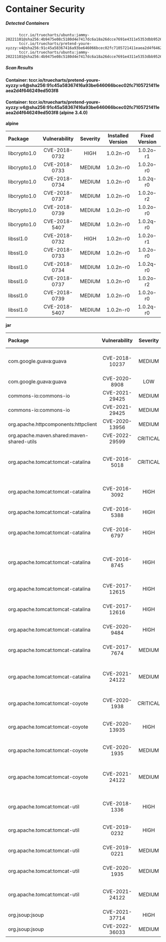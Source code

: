 # Container Security

##### Detected Containers

          tccr.io/truecharts/ubuntu:jammy-20221101@sha256:4b9475e08c5180d4e7417dc6a18a26dcce7691e4311e5353dbb952645c5ff43f
          tccr.io/truecharts/pretend-youre-xyzzy:v4@sha256:91c45a58367416a93be646066bcec02fc7105721411eaea2d4f646249ed503f8
          tccr.io/truecharts/ubuntu:jammy-20221101@sha256:4b9475e08c5180d4e7417dc6a18a26dcce7691e4311e5353dbb952645c5ff43f

##### Scan Results

**Container: tccr.io/truecharts/pretend-youre-xyzzy:v4@sha256:91c45a58367416a93be646066bcec02fc7105721411eaea2d4f646249ed503f8**

#### Container: tccr.io/truecharts/pretend-youre-xyzzy:v4@sha256:91c45a58367416a93be646066bcec02fc7105721411eaea2d4f646249ed503f8 (alpine 3.4.0)
    

**alpine**

      
| Package         |    Vulnerability   |   Severity  |  Installed Version | Fixed Version |
|:----------------|:------------------:|:-----------:|:------------------:|:-------------:|
| libcrypto1.0         |    CVE-2018-0732   |   HIGH  |  1.0.2n-r0 | 1.0.2o-r1 |
| libcrypto1.0         |    CVE-2018-0733   |   MEDIUM  |  1.0.2n-r0 | 1.0.2o-r0 |
| libcrypto1.0         |    CVE-2018-0734   |   MEDIUM  |  1.0.2n-r0 | 1.0.2q-r0 |
| libcrypto1.0         |    CVE-2018-0737   |   MEDIUM  |  1.0.2n-r0 | 1.0.2o-r2 |
| libcrypto1.0         |    CVE-2018-0739   |   MEDIUM  |  1.0.2n-r0 | 1.0.2o-r0 |
| libcrypto1.0         |    CVE-2018-5407   |   MEDIUM  |  1.0.2n-r0 | 1.0.2q-r0 |
| libssl1.0         |    CVE-2018-0732   |   HIGH  |  1.0.2n-r0 | 1.0.2o-r1 |
| libssl1.0         |    CVE-2018-0733   |   MEDIUM  |  1.0.2n-r0 | 1.0.2o-r0 |
| libssl1.0         |    CVE-2018-0734   |   MEDIUM  |  1.0.2n-r0 | 1.0.2q-r0 |
| libssl1.0         |    CVE-2018-0737   |   MEDIUM  |  1.0.2n-r0 | 1.0.2o-r2 |
| libssl1.0         |    CVE-2018-0739   |   MEDIUM  |  1.0.2n-r0 | 1.0.2o-r0 |
| libssl1.0         |    CVE-2018-5407   |   MEDIUM  |  1.0.2n-r0 | 1.0.2q-r0 |

**jar**

      
| Package         |    Vulnerability   |   Severity  |  Installed Version | Fixed Version |
|:----------------|:------------------:|:-----------:|:------------------:|:-------------:|
| com.google.guava:guava         |    CVE-2018-10237   |   MEDIUM  |  20.0 | 24.1.1-jre, 24.1.1-android |
| com.google.guava:guava         |    CVE-2020-8908   |   LOW  |  20.0 | 30.0 |
| commons-io:commons-io         |    CVE-2021-29425   |   MEDIUM  |  2.5 | 2.7 |
| commons-io:commons-io         |    CVE-2021-29425   |   MEDIUM  |  2.6 | 2.7 |
| org.apache.httpcomponents:httpclient         |    CVE-2020-13956   |   MEDIUM  |  4.5.5 | 4.5.13 |
| org.apache.maven.shared:maven-shared-utils         |    CVE-2022-29599   |   CRITICAL  |  3.2.1 | 3.3.3 |
| org.apache.tomcat:tomcat-catalina         |    CVE-2016-5018   |   CRITICAL  |  7.0.69 | 8.5.5, 9.0.0.M10, 7.0.72, 8.0.37, 6.0.47 |
| org.apache.tomcat:tomcat-catalina         |    CVE-2016-3092   |   HIGH  |  7.0.69 | 7.0.70, 8.0.36, 8.5.3, 9.0.0.M8 |
| org.apache.tomcat:tomcat-catalina         |    CVE-2016-5388   |   HIGH  |  7.0.69 | 7.0.72, 8.5.5 |
| org.apache.tomcat:tomcat-catalina         |    CVE-2016-6797   |   HIGH  |  7.0.69 | 8.5.5, 9.0.0.M10, 7.0.72, 8.0.37 |
| org.apache.tomcat:tomcat-catalina         |    CVE-2016-8745   |   HIGH  |  7.0.69 | 8.5.9, 9.0.0.M14, 7.0.75, 8.0.41, 6.0.50 |
| org.apache.tomcat:tomcat-catalina         |    CVE-2017-12615   |   HIGH  |  7.0.69 | 7.0.52, 7.0.78, 7.0.81 |
| org.apache.tomcat:tomcat-catalina         |    CVE-2017-12616   |   HIGH  |  7.0.69 | 7.0.52, 7.0.78, 7.0.81 |
| org.apache.tomcat:tomcat-catalina         |    CVE-2020-9484   |   HIGH  |  7.0.69 | 7.0.104, 8.5.55, 9.0.35 |
| org.apache.tomcat:tomcat-catalina         |    CVE-2017-7674   |   MEDIUM  |  7.0.69 | 7.0.79, 8.5.16, 9.0.0.M22 |
| org.apache.tomcat:tomcat-catalina         |    CVE-2021-24122   |   MEDIUM  |  7.0.69 | 10.0.0-M10, 9.0.40, 8.5.60, 7.0.107 |
| org.apache.tomcat:tomcat-coyote         |    CVE-2020-1938   |   CRITICAL  |  7.0.69 | 7.0.100, 8.5.51, 9.0.31 |
| org.apache.tomcat:tomcat-coyote         |    CVE-2020-13935   |   HIGH  |  7.0.69 | 7.0.105, 8.5.57, 9.0.37, 10.0.2 |
| org.apache.tomcat:tomcat-coyote         |    CVE-2020-1935   |   MEDIUM  |  7.0.69 | 7.0.100, 8.5.51, 9.0.31 |
| org.apache.tomcat:tomcat-coyote         |    CVE-2021-24122   |   MEDIUM  |  7.0.69 | 10.0.0-M10, 9.0.40, 8.5.60, 7.0.107 |
| org.apache.tomcat:tomcat-util         |    CVE-2018-1336   |   HIGH  |  7.0.69 | 7.0.88, 8.0.52, 8.5.31, 9.0.8 |
| org.apache.tomcat:tomcat-util         |    CVE-2019-0232   |   HIGH  |  7.0.69 | 7.0.94, 8.5.40, 9.0.19 |
| org.apache.tomcat:tomcat-util         |    CVE-2019-0221   |   MEDIUM  |  7.0.69 | 7.0.94, 8.5.40, 9.0.19 |
| org.apache.tomcat:tomcat-util         |    CVE-2020-1935   |   MEDIUM  |  7.0.69 | 7.0.100, 8.5.51, 9.0.31 |
| org.apache.tomcat:tomcat-util         |    CVE-2021-24122   |   MEDIUM  |  7.0.69 | 7.0.107, 8.5.60, 9.0.40, 10.0.2 |
| org.jsoup:jsoup         |    CVE-2021-37714   |   HIGH  |  1.11.2 | 1.14.2 |
| org.jsoup:jsoup         |    CVE-2022-36033   |   MEDIUM  |  1.11.2 | 1.15.3 |

